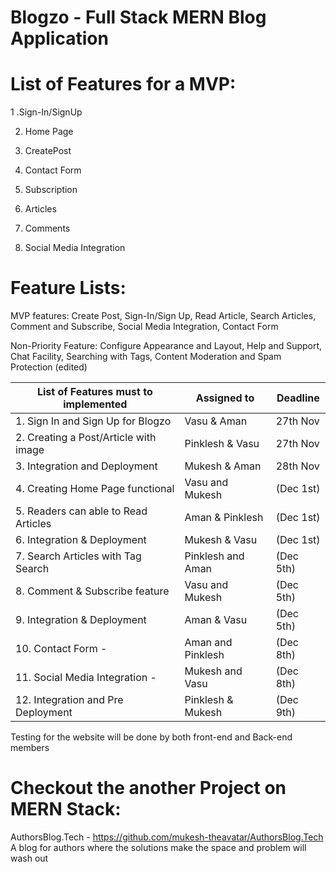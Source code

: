 # Blogzo - Full Stack MERN Blog Application
# List of Features for a MVP:
1 .Sign-In/SignUp

2. Home Page

3. CreatePost

4. Contact Form

5. Subscription

6. Articles

7. Comments 

8. Social Media Integration

# Feature Lists: 

MVP features: Create Post, Sign-In/Sign Up, Read Article, Search Articles, Comment and Subscribe, Social Media Integration, Contact Form

Non-Priority Feature: Configure Appearance and Layout, Help and Support, Chat Facility, Searching with Tags, Content Moderation and Spam Protection (edited) 

| List of Features must to implemented   |   Assigned to   |  Deadline   |
|----------------------------------------|-----------------|-------------|
|1. Sign In and Sign Up for Blogzo       | Vasu  &  Aman   |  27th Nov   |  
|2. Creating a Post/Article with image   | Pinklesh & Vasu |  27th Nov   |  
|3. Integration and Deployment           |  Mukesh & Aman  |  28th Nov   |   
|4. Creating Home Page functional        | Vasu and Mukesh | (Dec 1st)   |
|5. Readers can able to Read Articles    | Aman & Pinklesh | (Dec 1st)   |
|6. Integration & Deployment             |  Mukesh & Vasu  | (Dec 1st)   | 
|7. Search Articles with Tag Search      |Pinklesh and Aman|  (Dec 5th)  |
|8. Comment & Subscribe feature          | Vasu and Mukesh |  (Dec 5th)  |
|9. Integration & Deployment             |  Aman & Vasu    |  (Dec 5th)  |
|10. Contact Form -                      |Aman and Pinklesh|  (Dec 8th)  |
|11. Social Media Integration -          | Mukesh and Vasu |  (Dec 8th)  |
|12. Integration and Pre Deployment      |Pinklesh & Mukesh|  (Dec 9th)  |

Testing for the website will be done by both front-end and Back-end members

# Checkout the another Project on MERN Stack:
AuthorsBlog.Tech - https://github.com/mukesh-theavatar/AuthorsBlog.Tech
A blog for authors where the solutions make the space and problem will wash out
